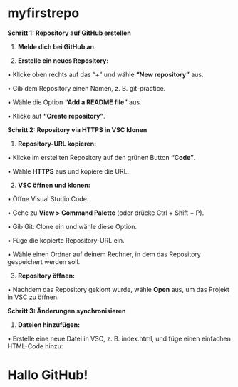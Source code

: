 # myfirstrepo

**Schritt 1: Repository auf GitHub erstellen**

1. **Melde dich bei GitHub an.**

2. **Erstelle ein neues Repository:**

• Klicke oben rechts auf das “+” und wähle **“New repository”** aus.

• Gib dem Repository einen Namen, z. B. git-practice.

• Wähle die Option **“Add a README file”** aus.

• Klicke auf **“Create repository”**.

**Schritt 2: Repository via HTTPS in VSC klonen**

1. **Repository-URL kopieren:**

• Klicke im erstellten Repository auf den grünen Button **“Code”**.

• Wähle **HTTPS** aus und kopiere die URL.

2. **VSC öffnen und klonen:**

• Öffne Visual Studio Code.

• Gehe zu **View > Command Palette** (oder drücke Ctrl + Shift + P).

• Gib Git: Clone ein und wähle diese Option.

• Füge die kopierte Repository-URL ein.

• Wähle einen Ordner auf deinem Rechner, in dem das Repository gespeichert werden soll.

3. **Repository öffnen:**

• Nachdem das Repository geklont wurde, wähle **Open** aus, um das Projekt in VSC zu öffnen.

**Schritt 3: Änderungen synchronisieren**

1. **Dateien hinzufügen:**

• Erstelle eine neue Datei in VSC, z. B. index.html, und füge einen einfachen HTML-Code hinzu:

<!DOCTYPE html>
<html>
<head>
    <title>GitHub Übung</title>
</head>
<body>
    <h1>Hallo GitHub!</h1>
</body>
</html>
